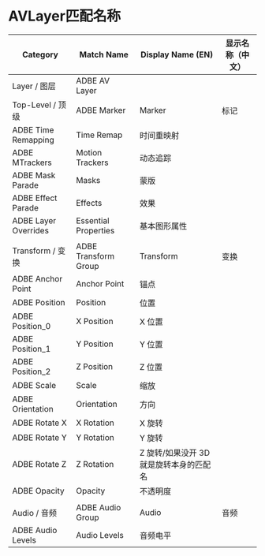 # AVLayer匹配名称



| Category             | Match Name           | Display Name (EN)                       | 显示名称（中文） |
| -------------------- | -------------------- | --------------------------------------- | ---------------- |
| Layer / 图层         | ADBE AV Layer        |                                         |                  |
| Top-Level / 顶级     | ADBE Marker          | Marker                                  | 标记             |
| ADBE Time Remapping  | Time Remap           | 时间重映射                              |                  |
| ADBE MTrackers       | Motion Trackers      | 动态追踪                                |                  |
| ADBE Mask Parade     | Masks                | 蒙版                                    |                  |
| ADBE Effect Parade   | Effects              | 效果                                    |                  |
| ADBE Layer Overrides | Essential Properties | 基本图形属性                            |                  |
|                      |                      |                                         |                  |
| Transform / 变换     | ADBE Transform Group | Transform                               | 变换             |
| ADBE Anchor Point    | Anchor Point         | 锚点                                    |                  |
| ADBE Position        | Position             | 位置                                    |                  |
| ADBE Position_0      | X Position           | X 位置                                  |                  |
| ADBE Position_1      | Y Position           | Y 位置                                  |                  |
| ADBE Position_2      | Z Position           | Z 位置                                  |                  |
| ADBE Scale           | Scale                | 缩放                                    |                  |
| ADBE Orientation     | Orientation          | 方向                                    |                  |
| ADBE Rotate X        | X Rotation           | X 旋转                                  |                  |
| ADBE Rotate Y        | Y Rotation           | Y 旋转                                  |                  |
| ADBE Rotate Z        | Z Rotation           | Z 旋转/如果没开 3D 就是旋转本身的匹配名 |                  |
| ADBE Opacity         | Opacity              | 不透明度                                |                  |
|                      |                      |                                         |                  |
| Audio / 音频         | ADBE Audio Group     | Audio                                   | 音频             |
| ADBE Audio Levels    | Audio Levels         | 音频电平                                |                  |
